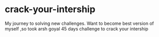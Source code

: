 # crack-your-intership
My journey to solving new challenges. Want to become best version of myself ,so took arsh goyal 45 days challenge to crack your intership
